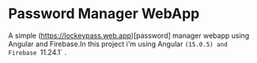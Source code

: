 # Password Manager WebApp

A simple (https://lockeypass.web.app)[password]  manager webapp using Angular and Firebase.In this project i'm using Angular `(15.0.5) and  Firebase `11.24.1` .
